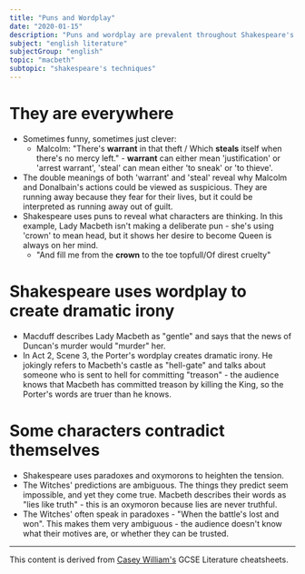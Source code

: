 ```yaml
---
title: "Puns and Wordplay"
date: "2020-01-15"
description: "Puns and wordplay are prevalent throughout Shakespeare's Macbeth, but what do they actually mean?"
subject: "english literature"
subjectGroup: "english"
topic: "macbeth"
subtopic: "shakespeare's techniques"
---
```


# They are everywhere
- Sometimes funny, sometimes just clever:
  - Malcolm: "There's __warrant__ in that theft / Which __steals__ itself when there's no mercy left." - __warrant__ can either mean 'justification' or 'arrest warrant', 'steal' can mean either 'to sneak' or 'to thieve'.
- The double meanings of both 'warrant' and 'steal' reveal why Malcolm and Donalbain's actions could be viewed as suspicious. They are running away because they fear for their lives, but it could be interpreted as running away out of guilt.
- Shakespeare uses puns to reveal what characters are thinking. In this example, Lady Macbeth isn't making a deliberate pun - she's using 'crown' to mean head, but it shows her desire to become Queen is always on her mind.
  - "And fill me from the __crown__ to the toe topfull/Of direst cruelty"
  
# Shakespeare uses wordplay to create dramatic irony
- Macduff describes Lady Macbeth as "gentle" and says that the news of Duncan's murder would "murder" her.
- In Act 2, Scene 3, the Porter's wordplay creates dramatic irony. He jokingly refers to Macbeth's castle as "hell-gate" and talks about someone who is sent to hell for committing "treason" - the audience knows that Macbeth has committed treason by killing the King, so the Porter's words are truer than he knows.

# Some characters contradict themselves
- Shakespeare uses paradoxes and oxymorons to heighten the tension.
- The Witches' predictions are ambiguous. The things they predict seem impossible, and yet they come true. Macbeth describes their words as "lies like truth" - this is an oxymoron because lies are never truthful.
- The Witches' often speak in paradoxes - "When the battle's lost and won". This makes them very ambiguous - the audience doesn't know what their motives are, or whether they can be trusted.

---

This content is derived from [Casey William's](https://github.com/shnupta) GCSE Literature cheatsheets.